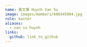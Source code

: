 ```yaml
---
name: 黃文事 Huynh Van Su 
image: images/members/606445004.jpg 
role: master
aliases:
  - van su huynh
links:
  github: link_to_github 
---
```

